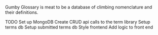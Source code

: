 Gumby Glossary is meat to be a database of climbing nomenclature and their definitions. 

TODO
Set up MongoDB
Create CRUD api calls to the term library
Setup terms db
Setup submitted terms db
Style frontend
Add logic to front end
